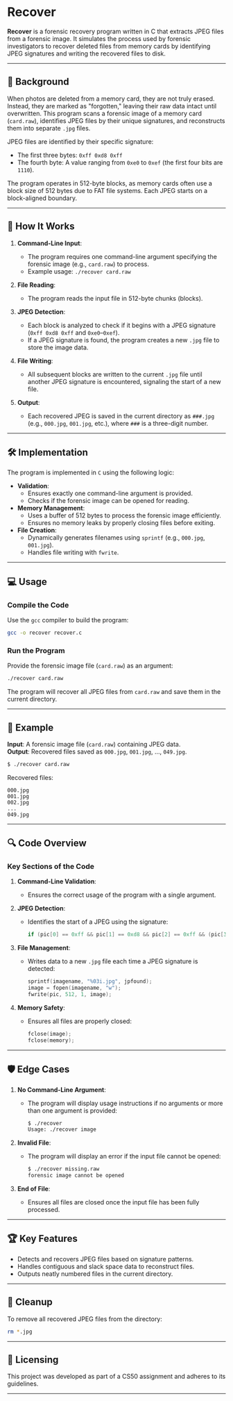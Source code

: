# Recover

**Recover** is a forensic recovery program written in C that extracts JPEG files from a forensic image. It simulates the process used by forensic investigators to recover deleted files from memory cards by identifying JPEG signatures and writing the recovered files to disk.

---

## 📖 Background

When photos are deleted from a memory card, they are not truly erased. Instead, they are marked as "forgotten," leaving their raw data intact until overwritten. This program scans a forensic image of a memory card (`card.raw`), identifies JPEG files by their unique signatures, and reconstructs them into separate `.jpg` files.

JPEG files are identified by their specific signature:
- The first three bytes: `0xff 0xd8 0xff`
- The fourth byte: A value ranging from `0xe0` to `0xef` (the first four bits are `1110`).

The program operates in 512-byte blocks, as memory cards often use a block size of 512 bytes due to FAT file systems. Each JPEG starts on a block-aligned boundary.

---

## 🚀 How It Works

1. **Command-Line Input**:
   - The program requires one command-line argument specifying the forensic image (e.g., `card.raw`) to process.
   - Example usage: `./recover card.raw`

2. **File Reading**:
   - The program reads the input file in 512-byte chunks (blocks).

3. **JPEG Detection**:
   - Each block is analyzed to check if it begins with a JPEG signature (`0xff 0xd8 0xff` and `0xe0`–`0xef`).
   - If a JPEG signature is found, the program creates a new `.jpg` file to store the image data.

4. **File Writing**:
   - All subsequent blocks are written to the current `.jpg` file until another JPEG signature is encountered, signaling the start of a new file.

5. **Output**:
   - Each recovered JPEG is saved in the current directory as `###.jpg` (e.g., `000.jpg`, `001.jpg`, etc.), where `###` is a three-digit number.

---

## 🛠 Implementation

The program is implemented in `C` using the following logic:
- **Validation**:
  - Ensures exactly one command-line argument is provided.
  - Checks if the forensic image can be opened for reading.
- **Memory Management**:
  - Uses a buffer of 512 bytes to process the forensic image efficiently.
  - Ensures no memory leaks by properly closing files before exiting.
- **File Creation**:
  - Dynamically generates filenames using `sprintf` (e.g., `000.jpg`, `001.jpg`).
  - Handles file writing with `fwrite`.

---

## 💻 Usage

### Compile the Code
Use the `gcc` compiler to build the program:
```bash
gcc -o recover recover.c
```

### Run the Program
Provide the forensic image file (`card.raw`) as an argument:
```bash
./recover card.raw
```

The program will recover all JPEG files from `card.raw` and save them in the current directory.

---

## 🧪 Example

**Input**: A forensic image file (`card.raw`) containing JPEG data.  
**Output**: Recovered files saved as `000.jpg`, `001.jpg`, ..., `049.jpg`.

```bash
$ ./recover card.raw
```

Recovered files:
```
000.jpg
001.jpg
002.jpg
...
049.jpg
```

---

## 🔍 Code Overview

### Key Sections of the Code

1. **Command-Line Validation**:
   - Ensures the correct usage of the program with a single argument.

2. **JPEG Detection**:
   - Identifies the start of a JPEG using the signature:
     ```c
     if (pic[0] == 0xff && pic[1] == 0xd8 && pic[2] == 0xff && (pic[3] & 0xf0) == 0xe0)
     ```

3. **File Management**:
   - Writes data to a new `.jpg` file each time a JPEG signature is detected:
     ```c
     sprintf(imagename, "%03i.jpg", jpfound);
     image = fopen(imagename, "w");
     fwrite(pic, 512, 1, image);
     ```

4. **Memory Safety**:
   - Ensures all files are properly closed:
     ```c
     fclose(image);
     fclose(memory);
     ```

---

## 🛡️ Edge Cases

1. **No Command-Line Argument**:
   - The program will display usage instructions if no arguments or more than one argument is provided:
     ```bash
     $ ./recover
     Usage: ./recover image
     ```

2. **Invalid File**:
   - The program will display an error if the input file cannot be opened:
     ```bash
     $ ./recover missing.raw
     forensic image cannot be opened
     ```

3. **End of File**:
   - Ensures all files are closed once the input file has been fully processed.

---

## 🏆 Key Features

- Detects and recovers JPEG files based on signature patterns.
- Handles contiguous and slack space data to reconstruct files.
- Outputs neatly numbered files in the current directory.

---

## 🧹 Cleanup

To remove all recovered JPEG files from the directory:
```bash
rm *.jpg
```

---

## 📜 Licensing

This project was developed as part of a CS50 assignment and adheres to its guidelines. 

---
